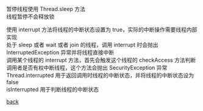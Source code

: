 暂停线程使用 Thread.sleep 方法  
线程暂停不会释放锁  

使用 interrupt 方法将线程的中断状态设置为 true，实际的中断操作需要线程内部实现  
处于 sleep 或者 wait 或者 join 的线程，调用 interrupt 时会抛出 InterruptedException 异常并将线程直接中断  
调用某个线程的 interrupt 方法，首先会触发这个线程的 checkAccess 方法判断调用者是否有权中断线程，这个方法会抛出 SecurityException 异常  
Thread.interrupted 用于返回调用时线程的中断状态，并将线程的中断状态设为 false  
isInterrupted 用于判断线程的中断状态  

[back](../13.md)  